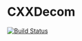 # CXXDecom
[![Build Status](https://travis-ci.org/gabegordon/CXXDecom.svg?branch=master)](https://travis-ci.org/gabegordon/CXXDecom)
